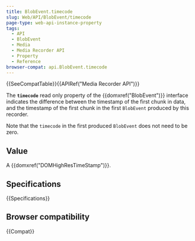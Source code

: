 ```yaml
---
title: BlobEvent.timecode
slug: Web/API/BlobEvent/timecode
page-type: web-api-instance-property
tags:
  - API
  - BlobEvent
  - Media
  - Media Recorder API
  - Property
  - Reference
browser-compat: api.BlobEvent.timecode
---
```

{{SeeCompatTable}}{{APIRef("Media Recorder API")}}

The **`timecode`** read only property of the {{domxref("BlobEvent")}} interface indicates the difference between the timestamp of the first chunk in data, and the timestamp of the first chunk in the first `BlobEvent` produced by this recorder.

Note that the `timecode` in the first produced `BlobEvent` does not need to be zero.

## Value

A {{domxref("DOMHighResTimeStamp")}}.

## Specifications

{{Specifications}}

## Browser compatibility

{{Compat}}
